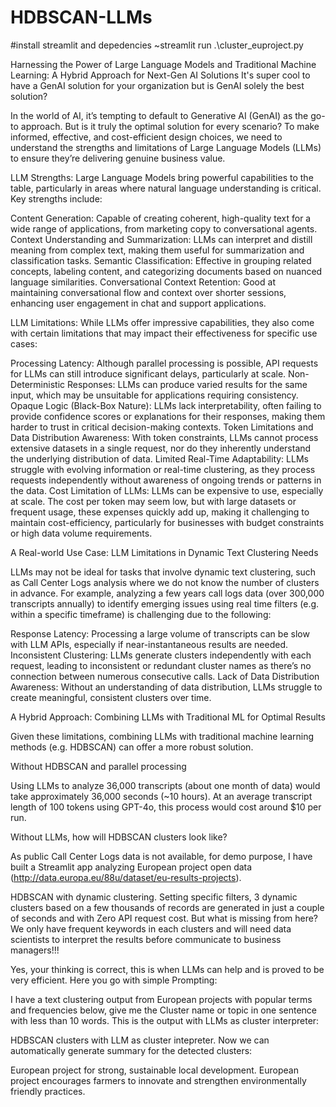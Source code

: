 # HDBSCAN-LLMs
#install streamlit and depedencies
~streamlit run .\cluster_euproject.py

Harnessing the Power of Large Language Models and Traditional Machine Learning: A Hybrid Approach for Next-Gen AI Solutions
It's super cool to have a GenAI solution for your organization but is GenAI solely the best solution? 

In the world of AI, it’s tempting to default to Generative AI (GenAI) as the go-to approach. But is it truly the optimal solution for every scenario? To make informed, effective, and cost-efficient design choices, we need to understand the strengths and limitations of Large Language Models (LLMs) to ensure they’re delivering genuine business value.

LLM Strengths: Large Language Models bring powerful capabilities to the table, particularly in areas where natural language understanding is critical. Key strengths include:

Content Generation: Capable of creating coherent, high-quality text for a wide range of applications, from marketing copy to conversational agents.
Context Understanding and Summarization: LLMs can interpret and distill meaning from complex text, making them useful for summarization and classification tasks.
Semantic Classification: Effective in grouping related concepts, labeling content, and categorizing documents based on nuanced language similarities.
Conversational Context Retention: Good at maintaining conversational flow and context over shorter sessions, enhancing user engagement in chat and support applications.

LLM Limitations: While LLMs offer impressive capabilities, they also come with certain limitations that may impact their effectiveness for specific use cases:

Processing Latency: Although parallel processing is possible, API requests for LLMs can still introduce significant delays, particularly at scale.
Non-Deterministic Responses: LLMs can produce varied results for the same input, which may be unsuitable for applications requiring consistency.
Opaque Logic (Black-Box Nature): LLMs lack interpretability, often failing to provide confidence scores or explanations for their responses, making them harder to trust in critical decision-making contexts.
Token Limitations and Data Distribution Awareness: With token constraints, LLMs cannot process extensive datasets in a single request, nor do they inherently understand the underlying distribution of data.
Limited Real-Time Adaptability: LLMs struggle with evolving information or real-time clustering, as they process requests independently without awareness of ongoing trends or patterns in the data.
Cost Limitation of LLMs: LLMs can be expensive to use, especially at scale. The cost per token may seem low, but with large datasets or frequent usage, these expenses quickly add up, making it challenging to maintain cost-efficiency, particularly for businesses with budget constraints or high data volume requirements.

A Real-world Use Case: LLM Limitations in Dynamic Text Clustering Needs

LLMs may not be ideal for tasks that involve dynamic text clustering, such as Call Center Logs analysis where we do not know the number of clusters in advance. For example, analyzing a few years call logs data (over 300,000 transcripts annually) to identify emerging issues using real time filters (e.g. within a specific timeframe) is challenging due to the following:

Response Latency: Processing a large volume of transcripts can be slow with LLM APIs, especially if near-instantaneous results are needed.
Inconsistent Clustering: LLMs generate clusters independently with each request, leading to inconsistent or redundant cluster names as there’s no connection between numerous consecutive calls.
Lack of Data Distribution Awareness: Without an understanding of data distribution, LLMs struggle to create meaningful, consistent clusters over time.

A Hybrid Approach: Combining LLMs with Traditional ML for Optimal Results 

Given these limitations, combining LLMs with traditional machine learning methods (e.g. HDBSCAN) can offer a more robust solution. 

Without HDBSCAN and parallel processing

Using LLMs to analyze 36,000 transcripts (about one month of data) would take approximately 36,000 seconds (~10 hours). At an average transcript length of 100 tokens using GPT-4o, this process would cost around $10 per run.

Without LLMs, how will HDBSCAN clusters look like?

As public Call Center Logs data is not available, for demo purpose, I have built a Streamlit app analyzing European project open data (http://data.europa.eu/88u/dataset/eu-results-projects).


HDBSCAN with dynamic clustering.
Setting specific filters, 3 dynamic clusters based on a few thousands of records are generated in just a couple of seconds and with Zero API request cost. But what is missing from here? We only have frequent keywords in each clusters and will need data scientists to interpret the results before communicate to business managers!!!

Yes, your thinking is correct, this is when LLMs can help and is proved to be very efficient. Here you go with simple Prompting:

I have a text clustering output from European projects with popular terms and frequencies below, give me the Cluster name or topic in one sentence with less than 10 words.
This is the output with LLMs as cluster interpreter:




HDBSCAN clusters with LLM as cluster intepreter.
Now we can automatically generate summary for the detected clusters:

European project for strong, sustainable local development.
European project encourages farmers to innovate and strengthen environmentally friendly practices.
